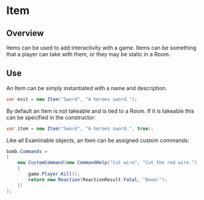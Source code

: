 ﻿# Item

## Overview

Items can be used to add interactivity with a game. Items can be something that a player can take with them, or they may be static in a Room.

## Use

An Item can be simply instantiated with a name and description.

```csharp
var exit = new Item("Sword", "A heroes sword.");
```

By default an Item is not takeable and is tied to a Room. If it is takeable this can be specified in the constructor:

```csharp
var item = new Item("Sword", "A heroes sword.", true);
```

Like all Examinable objects, an Item can be assigned custom commands:

```csharp
bomb.Commands =
[
    new CustomCommand(new CommandHelp("Cut wire", "Cut the red wire."), true, (game, args) =>
    {
        game.Player.Kill();
        return new Reaction(ReactionResult.Fatal, "Boom!");
    })
];
```